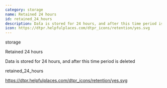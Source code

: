 ```yaml
---
category: storage
name: Retained 24 hours
id: retained_24_hours
description: Data is stored for 24 hours, and after this time period is deleted
icon: https://dtpr.helpfulplaces.com/dtpr_icons/retention/yes.svg
---
```

storage

Retained 24 hours

Data is stored for 24 hours, and after this time period is deleted

retained_24_hours

https://dtpr.helpfulplaces.com/dtpr_icons/retention/yes.svg